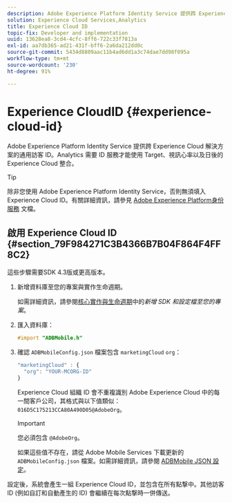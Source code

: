 ```yaml
---
description: Adobe Experience Platform Identity Service 提供跨 Experience Cloud 解決方案的通用訪客 ID。Analytics 需要 ID 服務才能使用 Target、視訊心率以及日後的Experience Cloud 整合。
solution: Experience Cloud Services,Analytics
title: Experience Cloud ID
topic-fix: Developer and implementation
uuid: 13628ea8-3cd4-4cfc-8ff6-722c33f7813a
exl-id: aa7db365-ad21-431f-bff6-2a6da212dd0c
source-git-commit: 5434d8809aac11b4ad6dd1a3c74dae7dd98f095a
workflow-type: tm+mt
source-wordcount: '230'
ht-degree: 91%

---
```


# Experience CloudID {#experience-cloud-id}

Adobe Experience Platform Identity Service 提供跨 Experience Cloud 解決方案的通用訪客 ID。Analytics 需要 ID 服務才能使用 Target、視訊心率以及日後的Experience Cloud 整合。

>[!TIP]
>
>除非您使用 Adobe Experience Platform Identity Service，否則無須填入 Experience Cloud ID。有關詳細資訊，請參見 [Adobe Experience Platform身份服務](https://experienceleague.adobe.com/docs/id-service/using/home.html) 文檔。

## 啟用 Experience Cloud ID {#section_79F984271C3B4366B7B04F864F4FF8C2}

這些步驟需要SDK 4.3版或更高版本。

1. 新增資料庫至您的專案與實作生命週期。

   如需詳細資訊，請參閱[核心實作與生命週期](/help/ios/getting-started/dev-qs.md)中的&#x200B;*新增 SDK 和設定檔至您的專案*。
1. 匯入資料庫：

   ```objective-c
   #import "ADBMobile.h"
   ```

1. 確認 `ADBMobileConfig.json` 檔案包含 `marketingCloud` `org`：

   ```js
   "marketingCloud" : { 
     "org": "YOUR-MCORG-ID" 
   }
   ```

   Experience Cloud 組織 ID 會不重複識別 Adobe Experience Cloud 中的每一間客戶公司，其格式與以下值類似：`016D5C175213CCA80A490D05@AdobeOrg`。

   >[!IMPORTANT]
   >
   >您必須包含 `@AdobeOrg`。

   如果這些值不存在，請從 Adobe Mobile Services 下載更新的 `ADBMobileConfig.json` 檔案。如需詳細資訊，請參閱 [ADBMobile JSON 設定](/help/ios/getting-started/requirements.md)。

設定後，系統會產生一組 Experience Cloud ID，並包含在所有點撃中。其他訪客 ID (例如自訂和自動產生的 ID) 會繼續在每次點撃時一併傳送。
